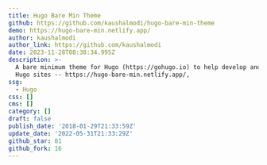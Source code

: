 ```yaml
---
title: Hugo Bare Min Theme
github: https://github.com/kaushalmodi/hugo-bare-min-theme
demo: https://hugo-bare-min.netlify.app/
author: kaushalmodi
author_link: https://github.com/kaushalmodi
date: 2023-11-28T08:38:34.995Z
description: >-
  A bare minimum theme for Hugo (https://gohugo.io) to help develop and debug
  Hugo sites -- https://hugo-bare-min.netlify.app/,
ssg:
  - Hugo
css: []
cms: []
category: []
draft: false
publish_date: '2018-01-29T21:33:59Z'
update_date: '2022-05-31T21:33:29Z'
github_star: 81
github_fork: 16
---
```

